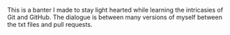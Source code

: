 This is a banter I made to stay light hearted while learning the intricasies of Git and GitHub. The dialogue is between many versions of myself between the txt files and pull requests.